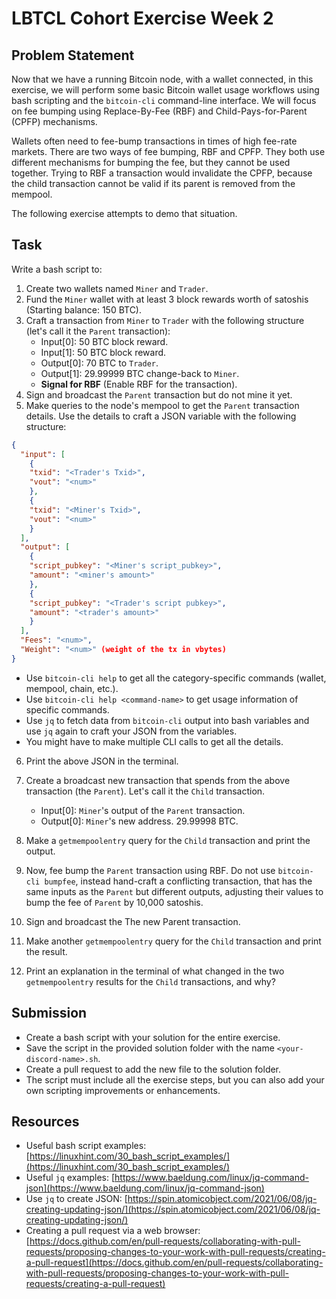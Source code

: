 # LBTCL Cohort Exercise Week 2

## Problem Statement
Now that we have a running Bitcoin node, with a wallet connected, in this exercise, we will perform some basic Bitcoin wallet usage workflows using bash scripting and the `bitcoin-cli` command-line interface. We will focus on fee bumping using Replace-By-Fee (RBF) and Child-Pays-for-Parent (CPFP) mechanisms.

Wallets often need to fee-bump transactions in times of high fee-rate markets. There are two ways of fee bumping, RBF and CPFP. They both use different mechanisms for bumping the fee, but they cannot be used together. Trying to RBF a transaction would invalidate the CPFP, because the child transaction cannot be valid if its parent is removed from the mempool.

The following exercise attempts to demo that situation.

## Task

Write a bash script to:

1. Create two wallets named `Miner` and `Trader`.
2. Fund the `Miner` wallet with at least 3 block rewards worth of satoshis (Starting balance: 150 BTC).
3. Craft a transaction from `Miner` to `Trader` with the following structure (let's call it the `Parent` transaction):
   - Input[0]: 50 BTC block reward.
   - Input[1]: 50 BTC block reward.
   - Output[0]: 70 BTC to `Trader`.
   - Output[1]: 29.99999 BTC change-back to `Miner`.
   - **Signal for RBF** (Enable RBF for the transaction).
4. Sign and broadcast the `Parent` transaction but do not mine it yet.
5. Make queries to the node's mempool to get the `Parent` transaction details. Use the details to craft a JSON variable with the following structure:

```json
{
  "input": [
	{
  	"txid": "<Trader's Txid>",
  	"vout": "<num>"
	},
	{
  	"txid": "<Miner's Txid>",
  	"vout": "<num>"
	}
  ],
  "output": [
	{
  	"script_pubkey": "<Miner's script_pubkey>",
  	"amount": "<miner's amount>"
	},
	{
  	"script_pubkey": "<Trader's script pubkey>",
  	"amount": "<trader's amount>"
	}
  ],
  "Fees": "<num>",
  "Weight": "<num>" (weight of the tx in vbytes)
}
```

- Use `bitcoin-cli help` to get all the category-specific commands (wallet, mempool, chain, etc.).
- Use `bitcoin-cli help <command-name>` to get usage information of specific commands.
- Use `jq` to fetch data from `bitcoin-cli` output into bash variables and use `jq` again to craft your JSON from the variables.
- You might have to make multiple CLI calls to get all the details.

6. Print the above JSON in the terminal.
7. Create a broadcast new transaction that spends from the above transaction (the `Parent`). Let's call it the `Child` transaction.
   - Input[0]: `Miner`'s output of the `Parent` transaction.
   - Output[0]: `Miner`'s new address. 29.99998 BTC.
8. Make a `getmempoolentry` query for the `Child` transaction and print the output.

9. Now, fee bump the `Parent` transaction using RBF. Do not use `bitcoin-cli bumpfee`, instead hand-craft a conflicting transaction, that has the same inputs as the `Parent` but different outputs, adjusting their values to bump the fee of `Parent` by 10,000 satoshis.
10. Sign and broadcast the The new Parent transaction.
11. Make another `getmempoolentry` query for the `Child` transaction and print the result.
12. Print an explanation in the terminal of what changed in the two `getmempoolentry` results for the `Child` transactions, and why?

## Submission

- Create a bash script with your solution for the entire exercise.
- Save the script in the provided solution folder with the name `<your-discord-name>.sh`.
- Create a pull request to add the new file to the solution folder.
- The script must include all the exercise steps, but you can also add your own scripting improvements or enhancements.

## Resources

- Useful bash script examples: [https://linuxhint.com/30_bash_script_examples/](https://linuxhint.com/30_bash_script_examples/)
- Useful `jq` examples: [https://www.baeldung.com/linux/jq-command-json](https://www.baeldung.com/linux/jq-command-json)
- Use `jq` to create JSON: [https://spin.atomicobject.com/2021/06/08/jq-creating-updating-json/](https://spin.atomicobject.com/2021/06/08/jq-creating-updating-json/)
- Creating a pull request via a web browser: [https://docs.github.com/en/pull-requests/collaborating-with-pull-requests/proposing-changes-to-your-work-with-pull-requests/creating-a-pull-request](https://docs.github.com/en/pull-requests/collaborating-with-pull-requests/proposing-changes-to-your-work-with-pull-requests/creating-a-pull-request)
